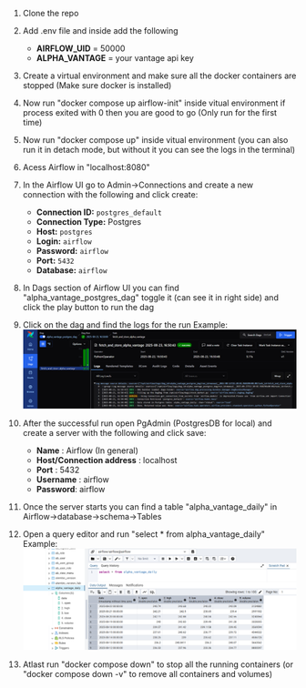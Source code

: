 1. Clone the repo

2. Add .env file and inside add the following
    
     - **AIRFLOW_UID** = 50000
     - **ALPHA_VANTAGE** = your vantage api key

3. Create a virtual environment and make sure all the docker containers are stopped (Make sure docker is installed)

3. Now run "docker compose up airflow-init" inside vitual environment if process exited with 0 then you are good to go (Only run for the first time)

4. Now run "docker compose up" inside vitual environment (you can also run it in detach mode, but without it you can see the logs in the terminal)

5. Acess Airflow in "localhost:8080"

6. In the Airflow UI go to Admin->Connections and create a new connection with the following and click create:

    - **Connection ID:** `postgres_default`
    - **Connection Type:** Postgres
    - **Host:** `postgres`
    - **Login:** `airflow`
    - **Password:** `airflow`
    - **Port:** `5432`
    - **Database:** `airflow`

7. In Dags section of Airflow UI you can find "alpha_vantage_postgres_dag" toggle it (can see it in right side) and click the play button to run the dag

8. Click on the dag and find the logs for the run 
Example: ![DagLog screenshot](airflow.png)

9. After the successful run open PgAdmin (PostgresDB for local) and create a server with the following and click save:
   
   - **Name** : Airflow (In general)
   - **Host/Connection address** : localhost
   - **Port** : 5432
   - **Username** : airflow
   - **Password**: airflow

10. Once the server starts you can find a table "alpha_vantage_daily" in Airflow->database->schema->Tables

11. Open a query editor and run "select * from alpha_vantage_daily"
Example: ![Postgres](db.png)

12. Atlast run "docker compose down" to stop all the running containers (or "docker compose down -v" to remove all containers and volumes)